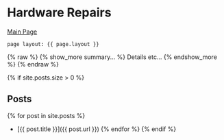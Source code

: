 # Hardware Repairs

[Main Page](Something/Whatnot)

```
page layout: {{ page.layout }} 
```

{% raw %}
{% show_more summary... %}
Details etc...
{% endshow_more %}
{% endraw %}


{% if site.posts.size > 0 %}
## Posts
  {% for post in site.posts %}
* [{{ post.title }}]({{ post.url }})
  {% endfor %}
{% endif %}
